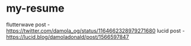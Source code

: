 # my-resume
flutterwave post - https://twitter.com/damola_og/status/1164662328979271680
lucid post - https://lucid.blog/damoladonald/post/1566597847 
